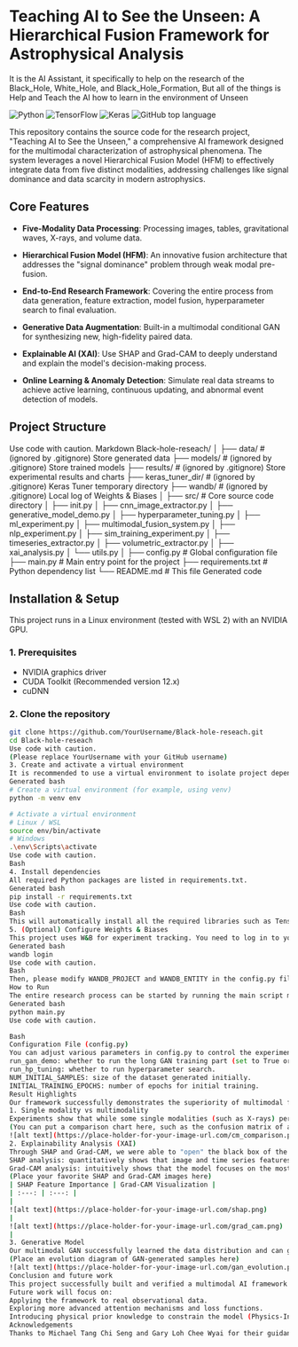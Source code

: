 # Teaching AI to See the Unseen: A Hierarchical Fusion Framework for Astrophysical Analysis
It is the AI Assistant, it specifically to help on the research of the Black_Hole, White_Hole, and Black_Hole_Formation, But all of the things is Help and Teach the AI how to learn in the environment of Unseen

![Python](https://img.shields.io/badge/Python-3.11+-blue.svg)
![TensorFlow](https://img.shields.io/badge/TensorFlow-2.16-orange.svg)
![Keras](https://img.shields.io/badge/Keras-3-red.svg)
![GitHub top language](https://img.shields.io/github/languages/top/YourUsername/Black-hole-reseach)

This repository contains the source code for the research project, "Teaching AI to See the Unseen," a comprehensive AI framework designed for the multimodal characterization of astrophysical phenomena. The system leverages a novel Hierarchical Fusion Model (HFM) to effectively integrate data from five distinct modalities, addressing challenges like signal dominance and data scarcity in modern astrophysics.

## Core Features

* **Five-Modality Data Processing**: Processing images, tables, gravitational waves, X-rays, and volume data.

* **Hierarchical Fusion Model (HFM)**: An innovative fusion architecture that addresses the "signal dominance" problem through weak modal pre-fusion.

* **End-to-End Research Framework**: Covering the entire process from data generation, feature extraction, model fusion, hyperparameter search to final evaluation.

* **Generative Data Augmentation**: Built-in a multimodal conditional GAN ​​for synthesizing new, high-fidelity paired data.

* **Explainable AI (XAI)**: Use SHAP and Grad-CAM to deeply understand and explain the model's decision-making process.
* **Online Learning & Anomaly Detection**: Simulate real data streams to achieve active learning, continuous updating, and abnormal event detection of models.

## Project Structure
Use code with caution.
Markdown
Black-hole-reseach/
│
├── data/ # (ignored by .gitignore) Store generated data
├── models/ # (ignored by .gitignore) Store trained models
├── results/ # (ignored by .gitignore) Store experimental results and charts
├── keras_tuner_dir/ # (ignored by .gitignore) Keras Tuner temporary directory
├── wandb/ # (ignored by .gitignore) Local log of Weights & Biases
│
├── src/ # Core source code directory
│ ├── init.py
│ ├── cnn_image_extractor.py
│ ├── generative_model_demo.py
│ ├── hyperparameter_tuning.py
│ ├── ml_experiment.py
│ ├── multimodal_fusion_system.py
│ ├── nlp_experiment.py
│ ├── sim_training_experiment.py
│ ├── timeseries_extractor.py
│ ├── volumetric_extractor.py
│ ├── xai_analysis.py
│ └── utils.py
│
├── config.py # Global configuration file
├── main.py # Main entry point for the project
├── requirements.txt # Python dependency list
└── README.md # This file
Generated code
## Installation & Setup

This project runs in a Linux environment (tested with WSL 2) with an NVIDIA GPU.

### 1. Prerequisites

* NVIDIA graphics driver
* CUDA Toolkit (Recommended version 12.x)
* cuDNN

### 2. Clone the repository

```bash
git clone https://github.com/YourUsername/Black-hole-reseach.git
cd Black-hole-reseach
Use code with caution.
(Please replace YourUsername with your GitHub username)
3. Create and activate a virtual environment
It is recommended to use a virtual environment to isolate project dependencies.
Generated bash
# Create a virtual environment (for example, using venv)
python -m venv env

# Activate a virtual environment
# Linux / WSL
source env/bin/activate
# Windows
.\env\Scripts\activate
Use code with caution.
Bash
4. Install dependencies
All required Python packages are listed in requirements.txt.
Generated bash
pip install -r requirements.txt
Use code with caution.
Bash
This will automatically install all the required libraries such as TensorFlow, SHAP, W&B, etc.
5. (Optional) Configure Weights & Biases
This project uses W&B for experiment tracking. You need to log in to your W&B account.
Generated bash
wandb login
Use code with caution.
Bash
Then, please modify WANDB_PROJECT and WANDB_ENTITY in the config.py file to your own project name and entity name.
How to Run
The entire research process can be started by running the main script main.py.
Generated bash
python main.py
Use code with caution.

Bash
Configuration File (config.py)
You can adjust various parameters in config.py to control the experiment process, for example:
run_gan_demo: whether to run the long GAN training part (set to True or False).
run_hp_tuning: whether to run hyperparameter search.
NUM_INITIAL_SAMPLES: size of the dataset generated initially.
INITIAL_TRAINING_EPOCHS: number of epochs for initial training.
Result Highlights
Our framework successfully demonstrates the superiority of multimodal fusion in astrophysical event classification.
1. Single modality vs multimodality
Experiments show that while some single modalities (such as X-rays) perform well, other modalities (such as gravitational waves) have ambiguous information. Our HFM fusion model demonstrates robust generalization on an independent holdout test set and significantly improves the recognition of rare categories.
(You can put a comparison chart here, such as the confusion matrix of a single modality vs the confusion matrix of the final fusion model)
![alt text](https://place-holder-for-your-image-url.com/cm_comparison.png)
2. Explainability Analysis (XAI)
Through SHAP and Grad-CAM, we were able to "open" the black box of the model.
SHAP analysis: quantitatively shows that image and time series features are the main contributors to the classification task, proving that the model is indeed performing cross-modal learning.
Grad-CAM analysis: intuitively shows that the model focuses on the most physically relevant areas (such as the center of a black hole or the bright core of a formation event) when performing image classification.
(Place your favorite SHAP and Grad-CAM images here)
| SHAP Feature Importance | Grad-CAM Visualization |
| :---: | :---: |
|
![alt text](https://place-holder-for-your-image-url.com/shap.png)
|
![alt text](https://place-holder-for-your-image-url.com/grad_cam.png)
|
3. Generative Model
Our multimodal GAN ​​successfully learned the data distribution and can generate new data samples with physical consistency, demonstrating its great potential as a data augmentation tool.
(Place an evolution diagram of GAN-generated samples here)
![alt text](https://place-holder-for-your-image-url.com/gan_evolution.png)
Conclusion and future work
This project successfully built and verified a multimodal AI framework for astrophysical event analysis. The results show that the hierarchical fusion strategy can effectively integrate heterogeneous data and improve model performance and interpretability.
Future work will focus on:
Applying the framework to real observational data.
Exploring more advanced attention mechanisms and loss functions.
Introducing physical prior knowledge to constrain the model (Physics-Informed AI).
Acknowledgements
Thanks to Michael Tang Chi Seng and Gary Loh Chee Wyai for their guidance and collaboration in this project.
